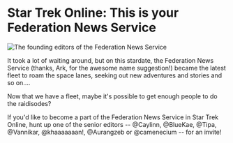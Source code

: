 # Star Trek Online: This is your Federation News Service

![](http://westkarana.com/wp-content/uploads/2010/03/GameClient-2010-03-31-21-05-46-00.jpg "The founding editors of the Federation News Service")

It took a lot of waiting around, but on this stardate, the Federation News Service (thanks, Ark, for the awesome name suggestion!) became the latest fleet to roam the space lanes, seeking out new adventures and stories and so on....

Now that we have a fleet, maybe it's possible to get enough people to do the raidisodes?

If you'd like to become a part of the Federation News Service in Star Trek Online, hunt up one of the senior editors -- @Caylinn, @BlueKae, @Tipa, @Vannikar, @khaaaaaaan!, @Aurangzeb or @camenecium -- for an invite!

